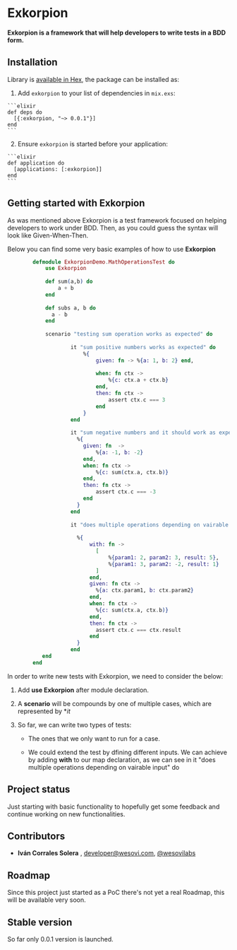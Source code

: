 # Exkorpion

**Exkorpion is a framework that will help developers to write tests in a BDD form.**

## Installation

Library is [available in Hex](http://hexdocs.pm/exkorpion), the package can be installed as:

  1. Add `exkorpion` to your list of dependencies in `mix.exs`:

    ```elixir
    def deps do
      [{:exkorpion, "~> 0.0.1"}]
    end
    ```

  2. Ensure `exkorpion` is started before your application:

    ```elixir
    def application do
      [applications: [:exkorpion]]
    end
    ```

## Getting started with Exkorpion

As was mentioned above Exkorpion is a test framework focused on helping developers to work under BDD.  Then, as you could guess the syntax
will look like Given-When-Then.  

Below you can find some very basic examples of how to use  **Exkorpion**


```elixir
        defmodule ExkorpionDemo.MathOperationsTest do
            use Exkorpion
        
            def sum(a,b) do
                a + b
            end
        
            def subs a, b do
              a - b
            end
            
            scenario "testing sum operation works as expected" do
            
                    it "sum positive numbers works as expected" do
                        %{
                            given: fn -> %{a: 1, b: 2} end,
            
                            when: fn ctx ->
                                %{c: ctx.a + ctx.b}
                            end,
                            then: fn ctx ->
                                assert ctx.c === 3
                            end
                        }
                    end
            
                    it "sum negative numbers and it should work as expected" do
                      %{
                        given: fn  ->
                            %{a: -1, b: -2}
                        end,
                        when: fn ctx ->
                            %{c: sum(ctx.a, ctx.b)}
                        end,
                        then: fn ctx ->
                            assert ctx.c === -3
                        end
                      }
                    end
            
                    it "does multiple operations depending on vairable input" do
            
                      %{
                          with: fn ->
                            [
                                %{param1: 2, param2: 3, result: 5},
                                %{param1: 3, param2: -2, result: 1}
                            ]
                          end,
                          given: fn ctx ->
                            %{a: ctx.param1, b: ctx.param2}
                          end,
                          when: fn ctx ->
                            %{c: sum(ctx.a, ctx.b)}
                          end,
                          then: fn ctx ->
                            assert ctx.c === ctx.result
                          end
                      }
                    end
           end
        end
```
   
    
In order to write new tests with Exkorpion, we need to consider the below:
    
1. Add **use Exkorpion** after module declaration.

2. A **scenario** will be compounds by one of multiple cases, which are represented by **it*

3. So far, we can write two types of tests: 
    
    - The ones that we only want to run for a case.
    
    - We could extend the test by dfining different inputs. We can achieve by adding **with** to our map declaration, as we can see in
    it "does multiple operations depending on vairable input" do
    
    
## Project status

Just starting with basic functionality to hopefully get some feedback and continue working on new functionalities.
    

## Contributors

- **Iván Corrales Solera** , <developer@wesovi.com>, [@wesovilabs](https://www.twitter.com/wesovilabs)

## Roadmap

Since this project just started as a PoC  there's not yet a real Roadmap,  this will be available very soon.

## Stable version

So far only 0.0.1 version is launched. 